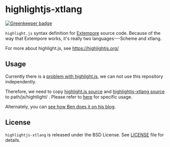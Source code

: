 # highlightjs-xtlang

[![Greenkeeper badge](https://badges.greenkeeper.io/highlightjs/highlightjs-xtlang.svg)](https://greenkeeper.io/)

`highlight.js` syntax definition for
[Extempore](https://extemporelang.github.io/) source code. Because of the way
that Extempore works, it's really two languages---Scheme and xtlang.

For more about highlight.js, see <https://highlightjs.org/>

## Usage

Currently there is a [problem with
highlight.js](https://github.com/highlightjs/highlight.js/pull/1888), we can not
use this repository independently.

Therefore, we need to copy [highlight.js
source](https://github.com/highlightjs/highlight.js/blob/master/src/highlight.js)
and [highlightjs-xtlang
source](https://github.com/highlightjs/highlightjs-xtlang/blob/master/xtlang.js)
to path/js/hightlight/ . Please refer to
[here](https://github.com/extemporelang/extemporelang.github.io/tree/master/js/highlight)
for specific usage.

Alternately, you can [see how Ben does it on his
blog](http://benswift.me/blog/2019/01/17/highlight-js-with-xtlang-support/).

## License

`highlightjs-xtlang` is released under the BSD License. See [LICENSE][1] file
for details.

[1]: https://github.com/highlightjs/highlightjs-xtlang/blob/master/LICENSE
